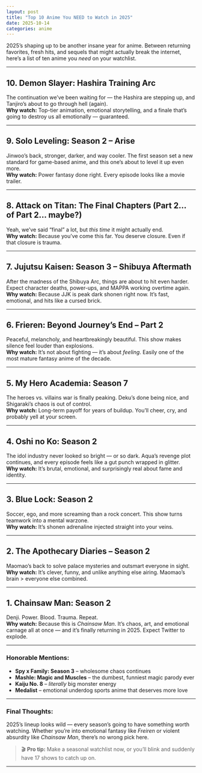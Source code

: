```yaml
---
layout: post
title: "Top 10 Anime You NEED to Watch in 2025"
date: 2025-10-14
categories: anime
---
```


2025’s shaping up to be another insane year for anime. Between returning favorites, fresh hits, and sequels that might actually break the internet, here’s a list of ten anime you *need* on your watchlist.  

---

## 10. **Demon Slayer: Hashira Training Arc**
The continuation we’ve been waiting for — the Hashira are stepping up, and Tanjiro’s about to go through hell (again).  
**Why watch:** Top-tier animation, emotional storytelling, and a finale that’s going to destroy us all emotionally — guaranteed.

---

## 9. **Solo Leveling: Season 2 – Arise**
Jinwoo’s back, stronger, darker, and way cooler. The first season set a new standard for game-based anime, and this one’s about to level it up even more.  
**Why watch:** Power fantasy done right. Every episode looks like a movie trailer.

---

## 8. **Attack on Titan: The Final Chapters (Part 2… of Part 2… maybe?)**
Yeah, we’ve said “final” a lot, but *this time* it might actually end.  
**Why watch:** Because you’ve come this far. You deserve closure. Even if that closure is trauma.

---

## 7. **Jujutsu Kaisen: Season 3 – Shibuya Aftermath**
After the madness of the Shibuya Arc, things are about to hit even harder. Expect character deaths, power-ups, and MAPPA working overtime again.  
**Why watch:** Because JJK is peak dark shonen right now. It’s fast, emotional, and hits like a cursed brick.

---

## 6. **Frieren: Beyond Journey’s End – Part 2**
Peaceful, melancholy, and heartbreakingly beautiful. This show makes silence feel louder than explosions.  
**Why watch:** It’s not about fighting — it’s about *feeling*. Easily one of the most mature fantasy anime of the decade.

---

## 5. **My Hero Academia: Season 7**
The heroes vs. villains war is finally peaking. Deku’s done being nice, and Shigaraki’s chaos is out of control.  
**Why watch:** Long-term payoff for years of buildup. You’ll cheer, cry, and probably yell at your screen.

---

## 4. **Oshi no Ko: Season 2**
The idol industry never looked so bright — or so dark. Aqua’s revenge plot continues, and every episode feels like a gut punch wrapped in glitter.  
**Why watch:** It’s brutal, emotional, and surprisingly real about fame and identity.

---

## 3. **Blue Lock: Season 2**
Soccer, ego, and more screaming than a rock concert. This show turns teamwork into a mental warzone.  
**Why watch:** It’s shonen adrenaline injected straight into your veins.

---

## 2. **The Apothecary Diaries – Season 2**
Maomao’s back to solve palace mysteries and outsmart everyone in sight.  
**Why watch:** It’s clever, funny, and unlike anything else airing. Maomao’s brain > everyone else combined.

---

## 1. **Chainsaw Man: Season 2**
Denji. Power. Blood. Trauma. Repeat.  
**Why watch:** Because this is *Chainsaw Man*. It’s chaos, art, and emotional carnage all at once — and it’s finally returning in 2025. Expect Twitter to explode.

---

### Honorable Mentions:
- **Spy x Family: Season 3** – wholesome chaos continues  
- **Mashle: Magic and Muscles** – the dumbest, funniest magic parody ever  
- **Kaiju No. 8** – *literally* big monster energy  
- **Medalist** – emotional underdog sports anime that deserves more love  

---

### Final Thoughts:
2025’s lineup looks wild — every season’s going to have something worth watching. Whether you’re into emotional fantasy like *Freiren* or violent absurdity like *Chainsaw Man*, there’s no wrong pick here.  

> 🎬 **Pro tip:** Make a seasonal watchlist now, or you’ll blink and suddenly have 17 shows to catch up on.  

---

